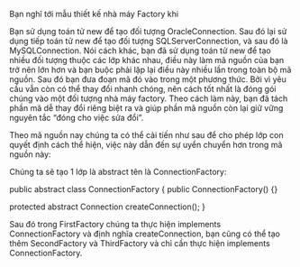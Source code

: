 Bạn nghĩ tới mẫu thiết kế nhà máy Factory khi

Bạn sử dụng toán tử new để tạo đối tượng OracleConnection.
Sau đó lại sử dụng tiếp toán tử new để tạo đối tượng SQLServerConnection, và sau
đó là MySQLConnection. Nói cách khác, bạn đã sử dụng toán tử new để tạo nhiều đối
tượng thuộc các lớp khác nhau, điều này làm mã nguồn của bạn trở nên lớn hơn và
bạn buộc phải lặp lại điều này nhiều lần trong toàn bộ mã nguồn.
Sau đó bạn đưa đoạn mã đó vào trong một phương thức.
Bởi vì yêu cầu vẫn còn có thể thay đổi nhanh chóng, nên cách tốt nhất là đóng gói
chúng vào một đối tượng nhà máy factory. Theo cách làm này, bạn đã tách phần mã
dễ thay đổi riêng biệt ra và giúp phần mã nguồn còn lại giữ vững nguyên tắc “đóng
cho việc sửa đổi”.

Theo mã nguồn nay chúng ta có thể cải tiến như sau để cho phép lớp con quyết định cách thể hiện, việc này dẫn đến sự uyển chuyển
hơn trong mã nguồn này:

Chúng ta sẽ tạo 1 lớp là abstract tên là ConnectionFactory:

public abstract class ConnectionFactory {
  public ConnectionFactory() {}
 
  protected abstract Connection createConnection();
}

Sau đó trong FirstFactory chúng ta thực hiện implements ConnectionFactory và định nghĩa createConnection, bạn cũng có thể tạo
thêm SecondFactory và ThirdFactory và chỉ cần thực hiện implements ConnectionFactory.
   

